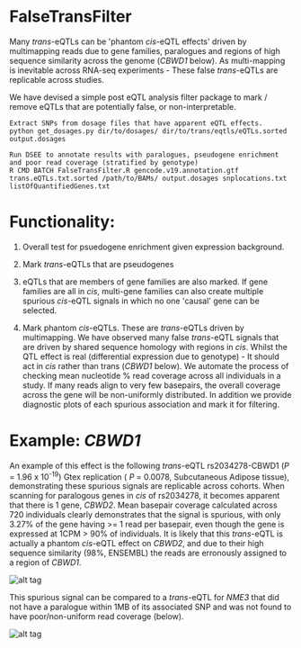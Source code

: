 # FalseTransFilter
Many *trans*-eQTLs can be 'phantom *cis*-eQTL effects' driven by multimapping reads due to gene families, paralogues and regions of high sequence similarity across the genome (*CBWD1* below). As multi-mapping is inevitable across RNA-seq experiments - These false *trans*-eQTLs are replicable across studies.

We have devised a simple post eQTL analysis filter package to mark / remove eQTLs that are potentially false, or non-interpretable.

```
Extract SNPs from dosage files that have apparent eQTL effects.
python get_dosages.py dir/to/dosages/ dir/to/trans/eqtls/eQTLs.sorted output.dosages
```

```
Run DSEE to annotate results with paralogues, pseudogene enrichment and poor read coverage (stratified by genotype)
R CMD BATCH FalseTransFilter.R gencode.v19.annotation.gtf trans.eQTLs.txt.sorted /path/to/BAMs/ output.dosages snplocations.txt listOfQuantifiedGenes.txt
```

# Functionality:

1. Overall test for psuedogene enrichment given expression background.

2. Mark *trans*-eQTLs that are pseudogenes

3. eQTLs that are members of gene families are also marked. If gene families are all in *cis*, multi-gene families can also create multiple spurious *cis*-eQTL signals in which no one 'causal' gene can be selected.

4. Mark phantom *cis*-eQTLs. These are *trans*-eQTLs driven by multimapping. We have observed many false *trans*-eQTL signals that are driven by shared sequence homology with regions in *cis*. Whilst the QTL effect is real (differential expression due to genotype) - It should act in *cis* rather than trans (*CBWD1* below). We automate the process of checking mean nucleotide % read coverage across all individuals in a study. If many reads align to very few basepairs, the overall coverage across the gene will be non-uniformly distributed. In addition we provide diagnostic plots of each spurious association and mark it for filtering.

# Example: *CBWD1*

An example of this effect is the following *trans*-eQTL rs2034278-CBWD1 (*P* =  1.96 x 10<sup>-19</sup>) Gtex replication ( *P* = 0.0078, Subcutaneous Adipose tissue), demonstrating these spurious signals are replicable across cohorts. When scanning for paralogous genes in *cis* of rs2034278, it becomes apparent that there is 1 gene, *CBWD2*. Mean basepair coverage calculated across 720 individuals clearly demonstrates that the signal is spurious, with only 3.27% of the gene having >= 1 read per basepair, even though the gene is expressed at 1CPM > 90% of individuals. It is likely that this *trans*-eQTL is actually a phantom *cis*-eQTL effect on *CBWD2*, and due to their high sequence similarity (98%, ENSEMBL) the reads are erronously assigned to a region of *CBWD1*.


![alt tag](https://raw.githubusercontent.com/GlastonburyC/FalseTransFilter/master/CBWD2.png?token=AEA_S5x_uaLXAiGYa97Xvk1hY_3UQ4Fuks5W6vIUwA%3D%3D)


This spurious signal can be compared to a *trans*-eQTL for *NME3* that did not have a paralogue within 1MB of its associated SNP and was not found to have poor/non-uniform read coverage (below).


![alt tag](https://raw.githubusercontent.com/GlastonburyC/FalseTransFilter/master/NME.png?token=AEA_S53_l77mLA8tmlymtquCJAjbvowkks5W6vM5wA%3D%3D)
